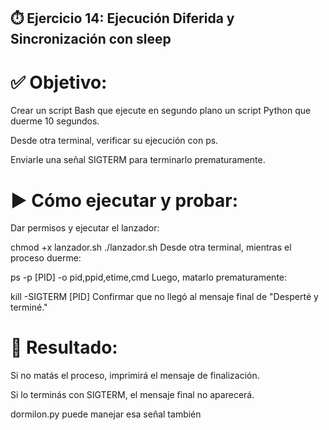 ## ⏱️ Ejercicio 14: Ejecución Diferida y Sincronización con sleep

# ✅ Objetivo:
Crear un script Bash que ejecute en segundo plano un script Python que duerme 10 segundos.

Desde otra terminal, verificar su ejecución con ps.

Enviarle una señal SIGTERM para terminarlo prematuramente.

# ▶️ Cómo ejecutar y probar:
Dar permisos y ejecutar el lanzador:

chmod +x lanzador.sh
./lanzador.sh
Desde otra terminal, mientras el proceso duerme:

ps -p [PID] -o pid,ppid,etime,cmd
Luego, matarlo prematuramente:

kill -SIGTERM [PID]
Confirmar que no llegó al mensaje final de "Desperté y terminé."

# 🧠 Resultado:
Si no matás el proceso, imprimirá el mensaje de finalización.

Si lo terminás con SIGTERM, el mensaje final no aparecerá.

dormilon.py puede manejar esa señal también

